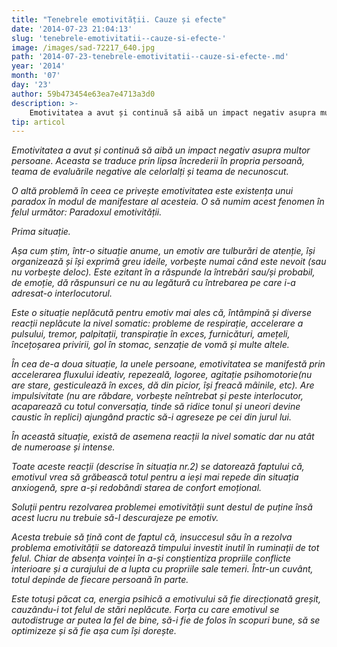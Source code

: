```yaml
---
title: "Tenebrele emotivității. Cauze și efecte"
date: '2014-07-23 21:04:13'
slug: 'tenebrele-emotivitatii--cauze-si-efecte-'
image: /images/sad-72217_640.jpg
path: '2014-07-23-tenebrele-emotivitatii--cauze-si-efecte-.md'
year: '2014'
month: '07'
day: '23'
author: 59b473454e63ea7e4713a3d0
description: >-
    Emotivitatea a avut și continuă să aibă un impact negativ asupra multor persoane. Aceasta se traduce prin lipsa încrederii în propria persoană, teama de evaluările negative ale celorlalți și teama de 
tip: articol
---
```

<div class="kg-card-markdown"><p><em>Emotivitatea a avut și continuă să aibă un impact negativ asupra multor persoane. Aceasta</em><em> se traduce prin lipsa încrederii în propria persoană, teama de evaluările negative ale celorlalți și teama de necunoscut. </em></p>
<p><em>O altă problemă în ceea ce privește emotivitatea este existența unui paradox în modul de manifestare al acesteia. O să numim acest fenomen în felul următor: Paradoxul emotivității.</em></p>
<p><em>Prima situație.</em></p>
<p><em>Așa cum știm, într-o situație anume, un emotiv are tulburări de atenție, își organizează și își exprimă greu ideile, vorbește numai când este nevoit (sau nu vorbește deloc). Este ezitant în a răspunde la întrebări sau/și probabil, de emoție, dă răspunsuri ce nu au legătură cu întrebarea pe care i-a adresat-o interlocutorul. </em></p>
<p><em>Este o situație neplăcută pentru emotiv mai ales că, întâmpină și diverse reacții neplăcute la nivel somatic: probleme de respirație, accelerare a pulsului, tremor, palpitații, transpirație în exces, furnicături, amețeli, încețoșarea privirii, gol în stomac, senzație de vomă și multe altele.</em></p>
<p><em>În cea de-a doua situație, la unele persoane, emotivitatea se manifestă prin accelerarea fluxului ideativ, repezeală, logoree, agitație psihomotorie(nu are stare, gesticulează în exces, dă din picior, își freacă mâinile, etc). Are impulsivitate (nu are răbdare, vorbește neîntrebat și peste interlocutor, acaparează cu totul conversația, tinde să ridice tonul și uneori devine caustic în replici) ajungând practic să-i agreseze pe cei din jurul lui.</em></p>
<p><em>În această situație, există de asemena reacții la nivel somatic dar nu atât de numeroase și intense.</em></p>
<p><em>Toate aceste reacții (descrise în situația nr.2) se datorează faptului că, emotivul vrea să grăbească  totul pentru a ieși mai repede din situația anxiogenă, spre a-și redobândi starea de confort emoțional.</em></p>
<p><em>Soluții pentru rezolvarea problemei emotivității sunt destul de puține însă acest lucru nu trebuie să-l descurajeze pe emotiv. </em></p>
<p><em>Acesta trebuie să țină cont de faptul că, insuccesul său în a rezolva problema emotivității se datorează timpului investit inutil în ruminații de tot felul. Chiar de absența voinței în a-și conștientiza propriile conflicte interioare și a curajului de a lupta cu propriile sale temeri. Într-un cuvânt, totul depinde de fiecare persoană în parte.</em></p>
<p><em>Este totuși păcat ca, energia psihică a emotivului să fie direcționată greșit, cauzându-i tot felul de stări neplăcute. Forța cu care emotivul se autodistruge ar putea la fel de bine, să-i fie de folos în scopuri bune, să se optimizeze și să fie așa cum își dorește.</em></p>
<p><em> </em></p>
</div>
    